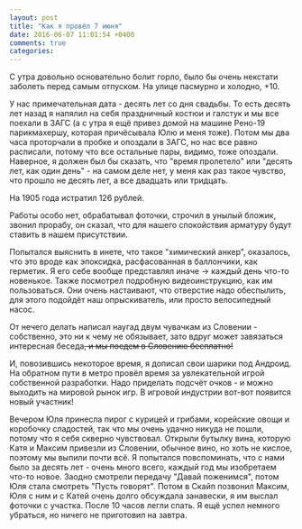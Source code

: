 ```yaml
---
layout: post
title: "Как я провёл 7 июня"
date: 2016-06-07 11:01:54 +0400
comments: true
categories: 
---
```

С утра довольно основательно болит горло, было бы очень некстати заболеть перед самым отпуском. На улице пасмурно и холодно, +10.

У нас примечательная дата - десять лет со дня свадьбы. То есть десять лет назад я напялил на себя праздничный костюи и галстук и мы все поехали в ЗАГС (а с утра я ещё привез домой на машине Рено-19 парикмахершу, которая причёсывала Юлю и меня тоже). Потом мы два часа проторчали в пробке и опоздали в ЗАГС, но нас все равно расписали, потому что все остальные пары, видимо, тоже опоздали. Наверное, я должен был бы сказать, что "время пролетело" или "десять лет, как один день" - на самом деле нет, у меня как раз такое чувство, что прошло не десять лет, а все двадцать или тридцать.

На 1905 года истратил 126 рублей.

Работы особо нет, обрабатывал фоточки, строчил в унылый бложик, звонил прорабу, он сказал, что для нашего спокойствия арматуру будут ставить в нашем присутствии.

Попытался выяснить в инете, что такое "химический анкер", оказалось, что это вроде как эпоксидка, расфасованная в баллончики, как герметик. Я его себе вообще представлял иначе -> каждый день что-то новенькое. Также посмотрел подробную видеоинструкцию, как им пользоваться. Они очень настаивают, что отверстие надо обеспылить, для этого подойдёт наш опрыскиватель, или просто велосипедный насос. 

От нечего делать написал наугад двум чувачкам из Словении - собственно, это ни к чему не обязывает, зато вдруг может завязаться интересная беседа~~, и мы поедем в Словению бесплатно!~~

И, повозившись некоторое время, я дописал свои шарики под Андроид. На обратном пути в метро провёл время за увлекательной игрой собственной разработки. Надо приделать подсчёт очков - и можно выходить на мировой рынок игр. В игровой индустрии вот-вот появится новый участник!

Вечером Юля принесла пирог с курицей и грибами, корейские овощи и коробочку сладостей, так что мы очень удачно никуда не пошли, потому что я себя скверно чувствовал. Открыли бутылку вина, которую Катя и Максим привезли из Словении, обычное вино, но хоть не кислое, поэтому мы выпили почти всё. Я попытался повспоминать, что с нами было за десять лет - очень много всего, каждый год мы изобретаем что-то новое. Заодно смотрели передачу "Давай поженимся", потом Юля стала смотреть "Пусть говорят". Потом в Скайп позвонил Максим, Юля с ним и с Катей очень долго обсуждала занавески, я им выслал фоточки с участка. После 10 часов легли спать. Я ещё успел немного убраться, но ничего не приготовил на завтра.